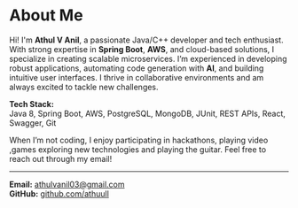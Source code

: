 # About Me

Hi! I'm **Athul V Anil**, a passionate Java/C++ developer and tech enthusiast. With strong expertise in **Spring Boot**, **AWS**, and cloud-based solutions, I specialize in creating scalable microservices. I’m experienced in developing robust applications, automating code generation with **AI**, and building intuitive user interfaces. I thrive in collaborative environments and am always excited to tackle new challenges.

**Tech Stack:**  
Java 8, Spring Boot, AWS, PostgreSQL, MongoDB, JUnit, REST APIs, React, Swagger, Git

When I’m not coding, I enjoy participating in hackathons, playing video ,games exploring new technologies and playing the guitar. Feel free to reach out through my email! 

---

**Email:** [athulvanil03@gmail.com](mailto:athulvanil03@gmail.com)  
**GitHub:** [github.com/athuull](https://github.com/athuull)
